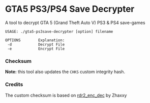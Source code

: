 # GTA5 PS3/PS4 Save Decrypter

A tool to decrypt GTA 5 (Grand Theft Auto V) PS3 & PS4 save-games

```
USAGE: ./gta5-ps3save-decrypter [option] filename

OPTIONS        Explanation:
 -d            Decrypt File
 -e            Encrypt File
```

### Checksum

**Note:** this tool also updates the `CHKS` custom integrity hash.

### Credits

The custom checksum is based on [rdr2_enc_dec](https://github.com/Zhaxxy/rdr2_enc_dec) by Zhaxxy
